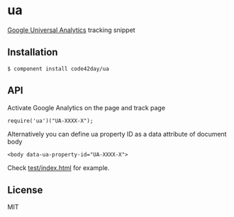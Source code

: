 
# ua

  [Google Universal Analytics][gua] tracking snippet

## Installation

    $ component install code42day/ua

## API

  Activate Google Analytics on the page and track page

    require('ua')("UA-XXXX-X");

  Alternatively you can define ua property ID as a data attribute of document body

  	<body data-ua-property-id="UA-XXXX-X">

  Check [test/index.html](https://github.com/code42day/ua/blob/master/test/index.html) for example.

## License

  MIT

[gua]: https://support.google.com/analytics/answer/2790010?hl=en
